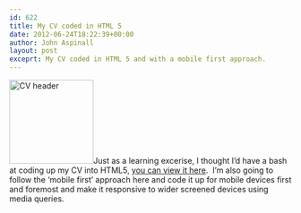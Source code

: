 ```yaml
---
id: 622
title: My CV coded in HTML 5
date: 2012-06-24T18:22:39+00:00
author: John Aspinall
layout: post
exceprt: My CV coded in HTML 5 and with a mobile first approach.
---
```

<img class="alignright size-thumbnail wp-image-895" title="cv" src="http://johnaspinall.co.uk/wp-content/uploads/2012/07/cv-150x150.jpg" alt="CV header" width="150" height="150" />Just as a learning excerise, I thought I&#8217;d have a bash at coding up my CV into HTML5, [you can view it here](http://johnaspinall.co.uk/johnaspinall/cv/ "Mv CV in HTML5").  I&#8217;m also going to follow the &#8216;mobile first&#8217; approach here and code it up for mobile devices first and foremost and make it responsive to wider screened devices using media queries.